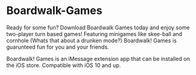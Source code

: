 # Boardwalk-Games
Ready for some fun? Download Boardwalk Games today and enjoy some two-player turn based games! 
Featuring minigames like skee-ball and cornhole (Whats that about a drunken mode?) Boardwalk! Games is guarunteed fun for you and your friends.

Boardwalk! Games is an iMessage extension app that can be installed on the iOS store. Compatible with iOS 10 and up.
